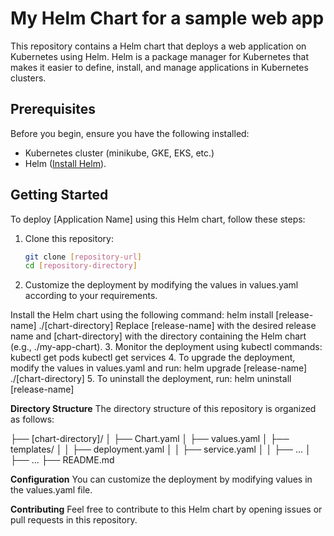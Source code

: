 # My Helm Chart for a sample web app

This repository contains a Helm chart that deploys a web application on Kubernetes using Helm. Helm is a package manager for Kubernetes that makes it easier to define, install, and manage applications in Kubernetes clusters.

## Prerequisites

Before you begin, ensure you have the following installed:

- Kubernetes cluster (minikube, GKE, EKS, etc.)
- Helm ([Install Helm](https://helm.sh/docs/intro/install/)).

## Getting Started

To deploy [Application Name] using this Helm chart, follow these steps:

1. Clone this repository:

   ```bash
   git clone [repository-url]
   cd [repository-directory]
2. Customize the deployment by modifying the values in values.yaml according to your requirements.

Install the Helm chart using the following command:
helm install [release-name] ./[chart-directory]
Replace [release-name] with the desired release name and [chart-directory] with the directory containing the Helm chart (e.g., ./my-app-chart).
3. Monitor the deployment using kubectl commands:
kubectl get pods
kubectl get services
4. To upgrade the deployment, modify the values in values.yaml and run:
helm upgrade [release-name] ./[chart-directory]
5. To uninstall the deployment, run: helm uninstall [release-name]

**Directory Structure**
The directory structure of this repository is organized as follows:

├── [chart-directory]/
│   ├── Chart.yaml
│   ├── values.yaml
│   ├── templates/
│   │   ├── deployment.yaml
│   │   ├── service.yaml
│   │   ├── ...
│   ├── ...
├── README.md

**Configuration**
You can customize the deployment by modifying values in the values.yaml file. 

**Contributing**
Feel free to contribute to this Helm chart by opening issues or pull requests in this repository.





